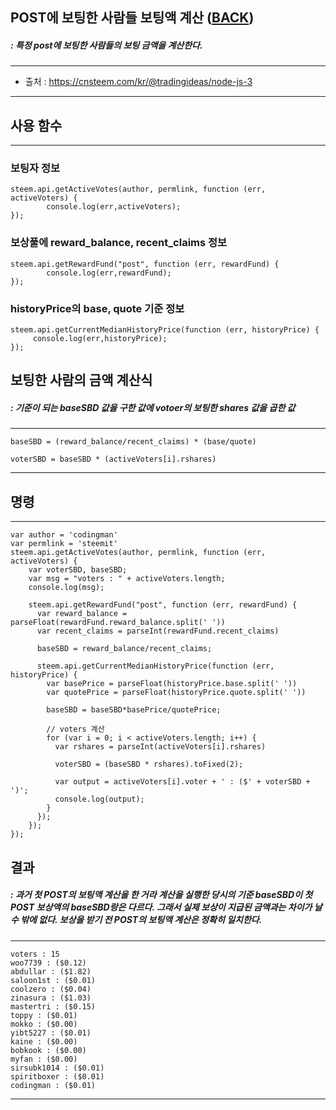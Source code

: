 ## POST에 보팅한 사람들 보팅액 계산 ([BACK](README.md))
##### :  특정 post에 보팅한 사람들의 보팅 금액을 계산한다. 

-----
 - 출처 : https://cnsteem.com/kr/@tradingideas/node-js-3
-----

## 사용 함수
-----
### 보팅자 정보
```
steem.api.getActiveVotes(author, permlink, function (err, activeVoters) {
		console.log(err,activeVoters);
});
```
### 보상풀에 reward_balance, recent_claims 정보
```
steem.api.getRewardFund("post", function (err, rewardFund) {  
		console.log(err,rewardFund);
});
```
### historyPrice의 base, quote 기준 정보
```
steem.api.getCurrentMedianHistoryPrice(function (err, historyPrice) {
	 console.log(err,historyPrice);
});
```

## 보팅한 사람의 금액 계산식

##### : 기준이 되는 baseSBD 값을 구한 값에 votoer의 보팅한 shares 값을 곱한 값
-----
```
baseSBD = (reward_balance/recent_claims) * (base/quote) 

voterSBD = baseSBD * (activeVoters[i].rshares)
```
-----

## 명령
-----
```
var author = 'codingman'
var permlink = 'steemit'
steem.api.getActiveVotes(author, permlink, function (err, activeVoters) {
    var voterSBD, baseSBD;
    var msg = "voters : " + activeVoters.length;    
    console.log(msg);
    
    steem.api.getRewardFund("post", function (err, rewardFund) { 
      var reward_balance = parseFloat(rewardFund.reward_balance.split(' ')) 
      var recent_claims = parseInt(rewardFund.recent_claims) 
      
      baseSBD = reward_balance/recent_claims;
      
      steem.api.getCurrentMedianHistoryPrice(function (err, historyPrice) {
        var basePrice = parseFloat(historyPrice.base.split(' ')) 
        var quotePrice = parseFloat(historyPrice.quote.split(' ')) 
        
        baseSBD = baseSBD*basePrice/quotePrice;
      
        // voters 계산
        for (var i = 0; i < activeVoters.length; i++) {   
          var rshares = parseInt(activeVoters[i].rshares) 
        
          voterSBD = (baseSBD * rshares).toFixed(2);  
         
          var output = activeVoters[i].voter + ' : ($' + voterSBD + ')';
          console.log(output);
        }
      });     
    });    
});
```
## 결과
##### : 과거 첫 POST의 보팅액 계산을 한 거라 계산을 실행한 당시의 기준 baseSBD이 첫 POST 보상액의 baseSBD랑은 다르다. 그래서 실제 보상이 지급된 금액과는 차이가 날 수 밖에 없다. 보상을 받기 전 POST의 보팅액 계산은 정확히 일치한다.

-----
```
voters : 15
woo7739 : ($0.12)
abdullar : ($1.82)
saloon1st : ($0.01)
coolzero : ($0.04)
zinasura : ($1.03)
mastertri : ($0.15)
toppy : ($0.01)
mokko : ($0.00)
yibt5227 : ($0.01)
kaine : ($0.00)
bobkook : ($0.00)
myfan : ($0.00)
sirsubk1014 : ($0.01)
spiritboxer : ($0.01)
codingman : ($0.01)
```
-----
